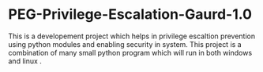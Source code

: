 # PEG-Privilege-Escalation-Gaurd-1.0
This is a developement project which helps in privilege escaltion prevention using python modules and enabling security in system.
This project is a combination of many small python program which will run in both windows and linux .
